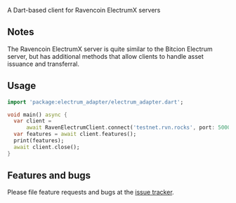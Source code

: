 A Dart-based client for Ravencoin ElectrumX servers

## Notes

The Ravencoin ElectrumX server is quite similar to the Bitcion Electrum server, but has additional methods that allow clients to handle asset issuance and transferral.

## Usage

```dart
import 'package:electrum_adapter/electrum_adapter.dart';

void main() async {
  var client =
      await RavenElectrumClient.connect('testnet.rvn.rocks', port: 50002);
  var features = await client.features();
  print(features);
  await client.close();
}
```

## Features and bugs

Please file feature requests and bugs at the [issue tracker][tracker].

[tracker]: https://github.com/moontreeapp/electrum_adapter/issues
